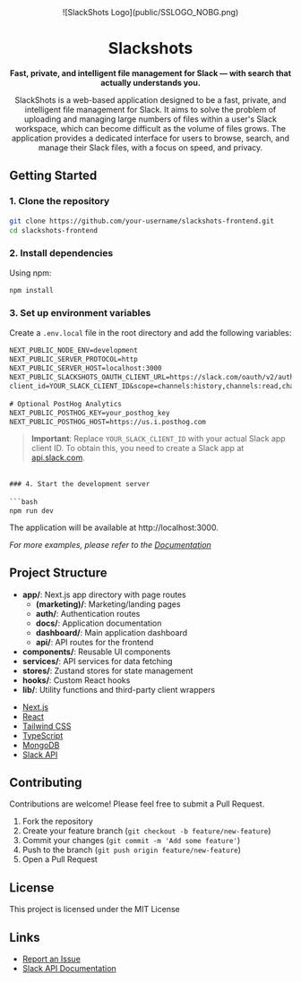 <div align="center">
![SlackShots Logo](public/SSLOGO_NOBG.png)

# Slackshots

**Fast, private, and intelligent file management for Slack — with search that actually understands you.**


SlackShots is a web-based application designed to be a fast, private, and intelligent file management for Slack. It aims to solve the problem of uploading and managing large numbers of files within a user's Slack workspace, which can become difficult as the volume of files grows. The application provides a dedicated interface for users to browse, search, and manage their Slack files, with a focus on speed, and privacy.
</div>


## Getting Started

### 1. Clone the repository

```bash
git clone https://github.com/your-username/slackshots-frontend.git
cd slackshots-frontend
```

### 2. Install dependencies


Using npm:
```bash
npm install
```

### 3. Set up environment variables

Create a `.env.local` file in the root directory and add the following variables:

```
NEXT_PUBLIC_NODE_ENV=development
NEXT_PUBLIC_SERVER_PROTOCOL=http
NEXT_PUBLIC_SERVER_HOST=localhost:3000
NEXT_PUBLIC_SLACKSHOTS_OAUTH_CLIENT_URL=https://slack.com/oauth/v2/authorize?client_id=YOUR_SLACK_CLIENT_ID&scope=channels:history,channels:read,chat:write,files:read,files:write,groups:history,groups:read,im:read,mpim:read,users:read,users:read.email,channels:join&user_scope=

# Optional PostHog Analytics
NEXT_PUBLIC_POSTHOG_KEY=your_posthog_key
NEXT_PUBLIC_POSTHOG_HOST=https://us.i.posthog.com
```

> **Important**: Replace `YOUR_SLACK_CLIENT_ID` with your actual Slack app client ID. To obtain this, you need to create a Slack app at [api.slack.com](https://api.slack.com/apps).
```

### 4. Start the development server

```bash
npm run dev
```

The application will be available at http://localhost:3000.

_For more examples, please refer to the [Documentation](https://slackshot.app/docs)_

## Project Structure
- **app/**: Next.js app directory with page routes
  - **(marketing)/**: Marketing/landing pages
  - **auth/**: Authentication routes
  - **docs/**: Application documentation
  - **dashboard/**: Main application dashboard
  - **api/**: API routes for the frontend
- **components/**: Reusable UI components
- **services/**: API services for data fetching
- **stores/**: Zustand stores for state management
- **hooks/**: Custom React hooks
- **lib/**: Utility functions and third-party client wrappers
*   [Next.js](https://nextjs.org/)
*   [React](https://reactjs.org/)
*   [Tailwind CSS](https://tailwindcss.com/)
*   [TypeScript](https://www.typescriptlang.org/)
*   [MongoDB](https://www.mongodb.com/)
*   [Slack API](https://api.slack.com/)

## Contributing

Contributions are welcome! Please feel free to submit a Pull Request.

1. Fork the repository
2. Create your feature branch (`git checkout -b feature/new-feature`)
3. Commit your changes (`git commit -m 'Add some feature'`)
4. Push to the branch (`git push origin feature/new-feature`)
5. Open a Pull Request

## License

This project is licensed under the MIT License

## Links
- [Report an Issue](https://github.com/your-username/slackshots-frontend/issues)
- [Slack API Documentation](https://api.slack.com/docs)

